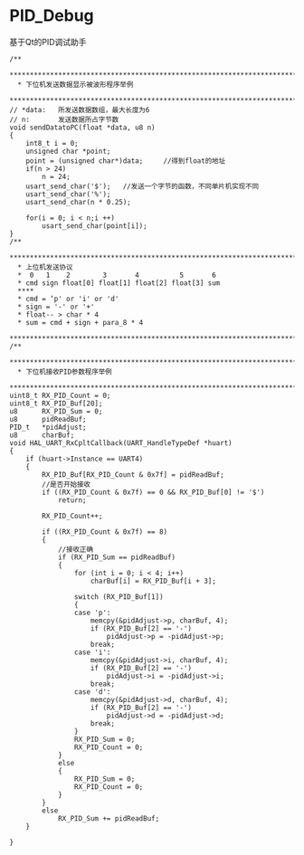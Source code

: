 # PID_Debug
基于Qt的PID调试助手
    
    /**
      ******************************************************************************
      * 下位机发送数据显示被波形程序举例
      ******************************************************************************/
    // *data:	所发送数据数组，最大长度为6
    // n:		发送数据所占字节数
    void sendDatatoPC(float *data, u8 n)
    {
        int8_t i = 0;
        unsigned char *point;
        point = (unsigned char*)data;	  //得到float的地址
        if(n > 24)
            n = 24;
        usart_send_char('$');	//发送一个字节的函数，不同单片机实现不同
        usart_send_char('%');
        usart_send_char(n * 0.25);

        for(i = 0; i < n;i ++)
            usart_send_char(point[i]);
    }
    /**
      ******************************************************************************
      *	上位机发送协议
      *  0   1    2        3       4          5       6
      *	cmd sign float[0] float[1] float[2] float[3] sum
      ****
      *	cmd = ‘p' or 'i' or 'd'
      *	sign = '-' or '+'
      *	float-- > char * 4
      * sum = cmd + sign + para_8 * 4
      ******************************************************************************/
    /**
      ******************************************************************************
      * 下位机接收PID参数程序举例
      ******************************************************************************/
    uint8_t RX_PID_Count = 0;
    uint8_t RX_PID_Buf[20];
    u8		RX_PID_Sum = 0;
    u8		pidReadBuf;
    PID_t 	*pidAdjust;
    u8 		charBuf;
    void HAL_UART_RxCpltCallback(UART_HandleTypeDef *huart)
    {
        if (huart->Instance == UART4)
        {
            RX_PID_Buf[RX_PID_Count & 0x7f] = pidReadBuf;
            //是否开始接收
            if ((RX_PID_Count & 0x7f) == 0 && RX_PID_Buf[0] != '$')
                return;

            RX_PID_Count++;

            if ((RX_PID_Count & 0x7f) == 8)
            {
                //接收正确
                if (RX_PID_Sum == pidReadBuf)
                {
                    for (int i = 0; i < 4; i++)
                        charBuf[i] = RX_PID_Buf[i + 3];

                    switch (RX_PID_Buf[1])
                    {
                    case 'p':
                        memcpy(&pidAdjust->p, charBuf, 4);
                        if (RX_PID_Buf[2] == '-')
                            pidAdjust->p = -pidAdjust->p;
                        break;
                    case 'i':
                        memcpy(&pidAdjust->i, charBuf, 4);
                        if (RX_PID_Buf[2] == '-')
                            pidAdjust->i = -pidAdjust->i;
                        break;
                    case 'd':
                        memcpy(&pidAdjust->d, charBuf, 4);
                        if (RX_PID_Buf[2] == '-')
                            pidAdjust->d = -pidAdjust->d;
                        break;
                    }
                    RX_PID_Sum = 0;
                    RX_PID_Count = 0;
                }
                else
                {
                    RX_PID_Sum = 0;
                    RX_PID_Count = 0;
                }
            }
            else
                RX_PID_Sum += pidReadBuf;
        }

    }
